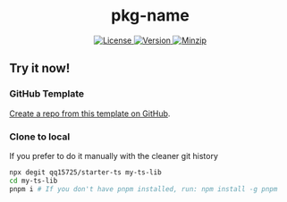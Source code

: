 <h1 align="center">pkg-name</h1>

<p align="center">
  <a href="https://github.com/qq15725/pkg-name/blob/master/LICENSE" class="mr-3">
    <img src="https://img.shields.io/npm/l/pkg-name.svg" alt="License">
  </a>
  <a href="https://www.npmjs.com/package/pkg-name">
    <img src="https://img.shields.io/npm/v/pkg-name.svg" alt="Version">
  </a>
  <a href="https://cdn.jsdelivr.net/npm/pkg-name/dist/index.js">
    <img src="https://img.shields.io/bundlephobia/minzip/pkg-name" alt="Minzip">
  </a>
</p>

## Try it now!

### GitHub Template

[Create a repo from this template on GitHub](https://github.com/qq15725/starter-ts/generate).

### Clone to local

If you prefer to do it manually with the cleaner git history

```bash
npx degit qq15725/starter-ts my-ts-lib
cd my-ts-lib
pnpm i # If you don't have pnpm installed, run: npm install -g pnpm
```

